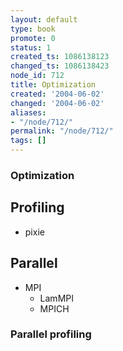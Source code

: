 ```yaml
---
layout: default
type: book
promote: 0
status: 1
created_ts: 1086138123
changed_ts: 1086138423
node_id: 712
title: Optimization
created: '2004-06-02'
changed: '2004-06-02'
aliases:
- "/node/712/"
permalink: "/node/712/"
tags: []
---
```

### Optimization

## Profiling
* pixie

## Parallel
* MPI
    * LamMPI
    * MPICH

### Parallel profiling


